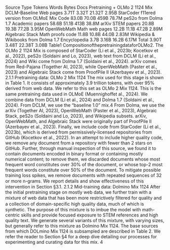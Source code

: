 Source
Type
Tokens
Words
Bytes
Docs
Pretraining + OLMo 2 1124 Mix
DCLM-Baseline
Web pages
3.71T
3.32T
21.32T
2.95B
StarCoder
f11ered version
from OLMoE Mix
Code
83.0B
70.0B
459B
78.7M
peS2o
from Dolma 1.7
Academic papers
58.6B
51.1B
413B
38.8M
arXiv
STEM papers
20.8B
19.3B
77.2B
3.95M
OpenWebMath
Math web pages
12.2B
11.1B
47.2B
2.89M
Algebraic Stack
Math proofs code
11.8B
10.8B
44.0B
2.83M
Wikipedia & Wikibooks
from Dolma 1.7
Encyclopedia
3.7B
3.16B
16.2B
6.17M
Total
3.90T
3.48T
22.38T
3.08B
Table1 CompositionofthepretrainingdataforOLMo2. The OLMo 2 1124 Mix is composed of StarCoder (Li et al.,
2023b; Kocetkov et al., 2022), peS2o (Soldaini and Lo, 2023), web text from DCLM (Li et al., 2024) and Wiki come from
Dolma 1.7 (Soldaini et al., 2024). arXiv comes from Red-Pajana (Together AI, 2023), while OpenWebMath (Paster
et al., 2023) and Algebraic Stack come from ProofPile II (Azerbayev et al., 2023).
2.1.1
Pretraining data: OLMo 2 Mix 1124
The mix used for this stage is shown in Table 1. It consists of approximately 3.9 trillion tokens, with over
95% derived from web data. We refer to this set as OLMo 2 Mix 1124. This is the same pretraining data
used in OLMoE (Muennighoﬀet al., 2024).
We combine data from DCLM (Li et al., 2024) and Dolma 1.7 (Soldaini et al., 2024). From DCLM, we use
the “baseline 1.0” mix.4 From Dolma, we use the arXiv (Together AI, 2023), OpenWebMath (Paster et al.,
2023), Algebraic Stack, peS2o (Soldaini and Lo, 2023), and Wikipedia subsets. arXiv, OpenWebMath, and
Algebraic Stack were originally part of ProofPile II (Azerbayev et al., 2023).
Finally, we include code from StarCoder (Li et al., 2023b), which is derived from permissively-licensed
repositories from GitHub (Kocetkov et al., 2022). In an attempt to include higher quality code, we remove
any document from a repository with fewer than 2 stars on GitHub. Further, through manual inspection
of this source, we found it to contain documents encoded in binary format or containing mostly numerical
content; to remove them, we discarded documents whose most frequent word constitutes over 30% of the
document, or whose top-2 most frequent words constitute over 50% of the document. To mitigate possible
training loss spikes, we remove documents with repeated sequences of 32 or more n-grams. We report details
and show eﬀectiveness of this intervention in Section §3.1.
2.1.2
Mid-training data: Dolmino Mix 1124
After the initial pretraining stage on mostly web data, we further train with a mixture of web data that
has been more restrictively ﬁltered for quality and a collection of domain-speciﬁc high quality data, much of
which is synthetic. The purpose of this mixture is to imbue the model with math-centric skills and provide
focused exposure to STEM references and high quality text. We generate several variants of this mixture,
with varying sizes, but generally refer to this mixture as Dolmino Mix 1124. The base sources from which
DOLmino Mix 1124 is subsampled are described in Table 2. We refer the reader to Section §4 for a deep
dive detailing our processes for experimenting and curating data for this mix.
4